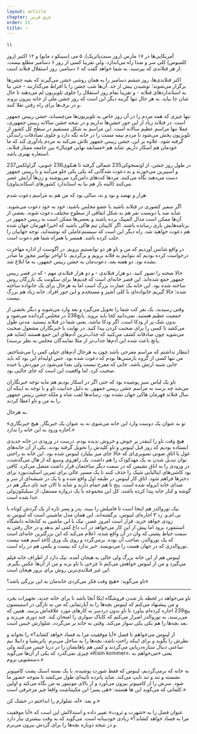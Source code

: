 ```yaml
---
layout: article
chapter: فرش قرمز
order: 21
title: ۱۰
---
```


۱۱



آمریکایی‌ها در ۱۷ مارس (روز سنت‌پاتریک)، ۵ می (سینکو د مایو) و ۱۲ اکتبر (روز کلمبوس) کلی سر و صدا راه می‌اندازد. ولی تقریبا کسی از روز ۶ دسامبر مطلع نیست. از هر فنلاندی که بپرسید، به شما خواهد گفت که ۶ دسامبر، روز استقلال فنلاند است.

اکثر فنلاندی‌ها، روز ششم دسامبر را به همان روشی جشن می‌گیرند که بقیه جشن‌ها برگزار می‌شوند؛ نوشیدن بیش از حد.  آن‌ها شب جشن را با افراط می‌گذارنند - حتی بنا به استانداردهای فنلاند - و تقریبا تمام روز استقلال را جلوی تلویزیون لم می‌دهند تا حال شان جا بیاید. به هر حال تنها گزینه دیگر این است که روز جشن ملی از خانه بیرون بروند و در برف‌ها برای راه رفتن تقلا کنند. 

تنها چیزی که همه مردم را در آن روز خاص به تلویزیون‌ها می‌چسباند، جشن رییس جمهور است. در فنلاند زیاد از این جور جشن‌ها نداریم و در نتیجه جشن سالانه رییس جمهوری،‌ عملا تنها مراسم عظیم سالانه است. این مراسم به شکل مستقیم در سطح کل کشور از تلویزیون پخش می‌شود تا مردم نیمه مست را در خانه نگه دارد و جلوی تصادفات رانندگی گرفته شود. علاوه بر این، جشن رییس جمهور تلاش می‌کند به مردم یادآوری کند که ما خودمان هم اسکار داریم. شاید هم «مسابقه نهایی فوتبال» بین جامعه ممتاز فنلاند، استعاره بهتری باشد. 

در طول روز جشن، از اوتسجوکی235 شمالی گرفته تا هنکوی236 جنوبی، گراولکس237 و آسپیرین می‌خورند و به دعوت شدگانی که یکی یکی جلو می‌آیند و با رییس جمهور دست می‌دهند نگاه می‌کنند. مردها کت‌های دامن‌گرد می‌پوشند و زن‌ها آرایش عصر می‌کنند (البته باز هم بنا به استاندارد کشورهای اسکاندیناوی).

هزار و نهصد و نود و نه، سالی بود که من هم به مراسم دعوت شدم. 

اگر سفیر کشوری در فنلاند باشید یا عضو مجلس باشید، خود به خود دعوت می‌شوید. شاید صد یا دویست نفر هم به شکل اتفاقی از سطوح مختلف دعوت شوند. بعضی از آن‌ها ممکن است مدال المپیک برده باشند و بعضی‌ها ممکن است به رییس جمهور در برنامه‌هایش یاری رسانده باشند. اگر کاپیتان تیم هاکی باشید که اخیرا قهرمان جهان شده هم دعوت خواهید شد. راه دیگر این است که سیستم‌عاملی که نوشته‌اید، توجه جهانیان را جلب کرده باشد. همسر یا همراه شما هم دعوت است.

در واقع شانس آوردیم که من و تاو هر دو توانستیم برویم. در آگوست از اداره مهاجرت درخواست کرده بودیم که بتوانیم به فلاند برویم و برگردیم. تا اواخر نوامبر مجوز ما صادر نشده بود. دو هفته بعد، دعوت‌مان به جشن رییس جمهور، به ما ابلاغ شد. 

حالا صحنه را تصور کنید. دو هزار فنلاندی - و دو هزار فنلاندی مهم - که در قصر رییس جمهور جمع شده‌اند. این قصر خانه‌ای است که قدیم‌ها برای سکونت یک بازرگان روس ساخته شده بود. این خانه یک عمارت بزرگ است اما به هرحال برای یک خانواده ساخته شده؛ حالا گیریم خانواده‌ای با کلی آشپز و مستخدم و این جور افراد. خانه زیاد هم بزرگ نیست. 

وقتی رسیدید، یک نفر کت شما را تحویل می‌گیرد و بعد وارد می‌شوید و دیگر بخشی از جمعیت عظیم هستید. نمی‌دانید کجا باید بروید.  پانچ238 در مجلس گردانده می‌شود و بدون شک پر از ودکا است. اگر ودکا نباشد، یعنی شما در فنلاند نیستید. مدتی طول می‌کشد تا کسی را برای صحبت کردن پیدا کنید. در نهایت با خبرنگاران مشغول صحبت می‌شوید چون صادقانه کشف می‌کنید که جذاب‌‌ترین آدم‌های این جمع هستند (شاید هم پانچ باعث شده این آدم‌ها جذاب‌تر از مثلا نمایندگان مجلس به نظر برسند).

انتظار نداشتم که مراسم مفرحی باشد چون به هرحال آدم‌های خیلی کمی را می‌شناختم. من تنها کسی از گروه بازمتنی‌ها بودم که دعوت شده بود. حس اولیه‌ام این بود که باید جایی شبیه ارتش باشد،‌ جایی که مفرح نیست ولی بعدا می‌شود در موردش با خنده صحبت کرد. اما واقعیت این است که جای جالبی بود. 

تاو یک لباس سبز پوشیده بود که حتی اگر در اسکار بودیم هم مایه توجه خبرنگاران می‌شد چه برسد به مراسم جشن رییس جمهور. به دلیل جذابیت تاو و با توجه به اینکه آن سال فنلاند قهرمان هاکی جهان نشده بود، رسانه‌ها لقب شاه و ملکه جشن رییس جمهور را به من و تاو اعطا کردند. 

به هرحال. 



«تو به عنوان یک دوست وارد این خانه می‌شوی نه به عنوان یک خبرنگار. هیچ خبرنگاری اجازه ورود به این خانه را ندارد.»

هیچ وقت تاو را اینقدر پر جوش و خروش ندیده بودم. درست در ورودی در خانه جدیدی ایستاده بودیم که روز قبل لینوس و تاو کلیدش را تحویل گرفته بودند. یکی از آن خانه‌های غول با اتاق صوتی تصویری‌ای که حالا جای میز بیلیارد لینوس شده بود. این خانه به راحتی توان تبدیل شدن به یک مهدکودک را هم داشت. یک راهروی وسیع که از هال می‌گذشت، در ورودی را به اتاق نشیمن که در سمت دیگر ساختمان قرار داشت متصل می‌کرد. کافی بود کاشی‌های ایتالیایی شیک را حذف کنند تا یک مسیر عالی برای تمرین اسکیت‌بورد برای دخترها فراهم شود. اتاق کار لینوس در طبقه اول واقع شده و با یک در شیشه‌ای از سر و صدای خانه ایزوله شده است. پنج تا هم حمام دارند و شاید تا الان چند تای دیگر هم در گوشه‌ و کنار خانه پیدا کرده باشند. کل این مجموعه با یک دروازه مستقل، از سیلیکون‌ولی جدا شده است. 

نیک توروالدز هم اینجا است تا فامیلش را ببیند. پدر و پسر تازه از یک گردش کوتاه با بی.ام.و. زد ۳ اجاره‌ای لینوس، برگشته‌اند. این همان مدل ماشینی است که لینوس به زودی خواهد خرید. قرار است امروز عصر، نیک با این ماشین به کتابخانه دانشگاه استنفورد برود اما پیش از این کار می‌خواهد در  آب داغ کمی لم بدهد و در حال رفتن به سمت حیاط پشتی که وان در آن واقع شده، اعلام می‌کند که این بزرگترین خانه‌ای است که یک توروالدز، صاحب آن بوده. برمی‌گردد و روی یک ورق کاغذ اسم همه بیست توروالدزی که در جهان هست را می‌نویسد. خبر ندارد که بیست و یکمی هم در راه است.

لینوس هم از این خانه بزرگ ولی خالی به هیجان آمده. نیک دارد از اطراف خانه فیلم می‌گیرد و من از لینوس خواهش می‌کنم تا چرخی با تاو بزند و من از آن‌ها عکس بگیرم. این غیر فنلاندی‌ترین روش برای بروز هیجان است.

تاو می‌گوید: «هیچ وقت فکر می‌کردی خانه‌مان به این بزرگی باشد؟»



**	*

تاو می‌خواهد در لحظه باز شدن فروشگاه ایکا آنجا باشد تا برای خانه جدید، تجهیزات بخرد و من پیشنهاد می‌کنم که لینوس بچه‌ها را به آپارتمانی که من به تازگی در استینسون بیچ239 اجاره کرده‌ام بیاورد تا تاو بدون دردسر به کارهای مورد علاقه‌اش برسد. همین که می‌رسند، به توروالدز اصرار می‌کنم که کایاک سواری را امتحان کند. چند دوری می‌زند و بعد بچه‌ها را هم یکی یکی سوار می‌کند. وقتی به خانه بر می‌گردد، شلوارش خیس است.

از لینوس می‌خواهم تا فصل «آیا موفقیت مرا به فساد خواهد کشاند؟» را بخواند و نظرش را بگوید و برای اینکه راحت باشد، بچه‌ها را به ساحل می‌برم. پاتریشیا و دانیلا نیم ساعتی دنبال ستاره‌دریایی می‌گردند و کمی هم پاهایشان را در دریا خیس می‌کنند ولی چیزی نمی‌گذرد که یکی از آن‌ها می‌گوید «Kisin kommer»، یعنی «می‌خواهم به دستشویی بروم.»

به خانه که برمی‌گردیم، لینوس که فقط شورت پوشیده، با یک بسته اسنک پشت کامپیوتر نشسته و تند و تند تایپ می‌کند. شاید پانزده ثانیه‌ای طول می‌کشد تا متوجه حضور ما شود. سرش را از کامپیوتر بیرون می‌آورد و از بالای مونیتور به من نگاه می‌کند و اولین کلماتی که می‌گوید این ها هستند: «هی پسر! این مکینتاشت واقعا چیز مزخرفی است.»

و بعد: «آه، شلوارم را انداختم در خشک کن.»

عنوان فصل را به «شهرت و ثروت» تغییر داده و استدلالش این است که «آیا موفقیت مرا به فساد خواهد کشاند؟» زیادی خودبینانه است. می‌گوید که به وقت بیشتری نیاز دارد و در نتیجه دوباره بچه‌ها را برای گردش بیرون می‌برم. 















